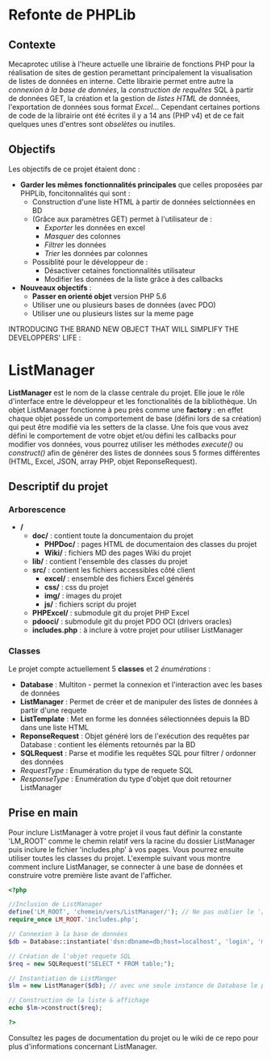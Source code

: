 Refonte de PHPLib
=============================================

## Contexte

Mecaprotec utilise à l'heure actuelle une librairie de fonctions PHP pour la réalisation de sites de gestion peramettant principalement la visualisation de listes de données en interne. Cette librairie permet entre autre la *connexion à la base de données*, la *construction de requêtes* SQL à partir de données GET, la création et la gestion de *listes HTML* de données, l'exportation de données sous format *Excel*... Cependant certaines portions de code de la librairie ont été écrites il y a 14 ans (PHP v4) et de ce fait quelques unes d'entres sont *obselètes* ou inutiles.

## Objectifs

Les objectifs de ce projet étaient donc :

 * **Garder les mêmes fonctionnalités principales** que celles proposées par PHPLib, foncitonnalités qui sont :
   * Construction d'une liste HTML à partir de données selctionnées en BD
   * (Grâce aux paramètres GET) permet à l'utilisateur de :
     * *Exporter* les données en excel
     * *Masquer* des colonnes
     * *Filtrer* les données
     * *Trier* les données par colonnes
   * Possiblité pour le développeur de :
     * Désactiver cetaines fonctionnalités utilisateur
     * Modifier les données de la liste grâce à des callbacks
 * **Nouveaux objectifs** :
   * **Passer en orienté objet** version PHP 5.6
   * Utiliser une ou plusieurs bases de données (avec PDO)
   * Utiliser une ou plusieurs listes sur la meme page 

INTRODUCING THE BRAND NEW OBJECT THAT WILL SIMPLIFY THE DEVELOPPERS' LIFE : 

# ListManager

**ListManager** est le nom de la classe centrale du projet. Elle joue le rôle d'interface entre le développeur et les fonctionalités de la bibliothèque.
Un objet ListManager fonctionne à peu près comme une **factory** : en effet chaque objet possède un comportement de base (défini lors de sa création) qui peut être modifié via les setters de la classe. Une fois que vous avez défini le comportement de votre objet et/ou défini les callbacks pour modifier vos données, vous pourrez utiliser les méthodes *execute()* ou *construct()* afin de générer des listes de données sous 5 formes différentes (HTML, Excel, JSON, array PHP, objet ReponseRequest).

## Descriptif du projet

### Arborescence

 * **/**
   * **doc/** : contient toute la doncumentaion du projet
     * **PHPDoc/** : pages HTML de documentaion des classes du projet
     * **Wiki/** : fichiers MD des pages Wiki du projet
   * **lib/** : contient l'ensemble des classes du projet
   * **src/** : contient les fichiers accessibles côté client
     * **excel/** : ensemble des fichiers Excel générés
     * **css/** : css du projet
     * **img/** : images du projet
     * **js/** : fichiers script du projet
   * **PHPExcel/** : submodule git du projet PHP Excel
   * **pdooci/** : submodule git du projet PDO OCI (drivers oracles)
   * **includes.php** : à inclure à votre projet pour utiliser ListManager

### Classes

Le projet compte actuellement 5 **classes** et 2 *énumérations* :

  * **Database** : Multiton - permet la connexion et l'interaction avec les bases de données
  * **ListManager** : Permet de créer et de manipuler des listes de données à partir d'une requete
  * **ListTemplate** : Met en forme les données sélectionnées depuis la BD dans une liste HTML
  * **ReponseRequest** : Objet généré lors de l'exécution des requêtes par Database : contient les éléments retournés par la BD
  * **SQLRequest** : Parse et modifie les requêtes SQL pour filtrer / ordonner des données
  * *RequestType* : Enumération du type de requete SQL
  * *ResponseType* : Enumération du type d'objet que doit retourner ListManager


## Prise en main

Pour inclure ListManager à votre projet il vous faut définir la constante 'LM_ROOT' comme le chemin relatif vers la racine du dossier ListManager puis inclure le fichier 'includes.php' à vos pages.
Vous pourrez ensuite utiliser toutes les classes du projet. L'exemple suivant vous montre comment inclure ListManager, se connecter à une base de données et construire votre première liste avant de l'afficher.

```php
<?php

//Inclusion de ListManager
define('LM_ROOT', 'chemein/vers/ListManager/'); // Ne pas oublier le '/' à la fin
require_once LM_ROOT.'includes.php';

// Connexion à la base de données
$db = Database::instantiate('dsn:dbname=db;host=localhost', 'login', 'mot de passe');

// Création de l'objet requete SQL
$req = new SQLRequest("SELECT * FROM table;");

// Instantiation de ListManger
$lm = new ListManager($db); // avec une seule instance de Database le paramètre du constructeur est facultatif

// Construction de la liste & affichage
echo $lm->construct($req);

?>
``` 

Consultez les pages de documentation du projet ou le wiki de ce repo pour plus d'informations concernant ListManager.